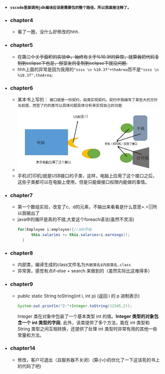 * **`vscode里面调用jdk编译应该是需要包的整个路径，所以我直接注释了。`**
* ### chapter4
    * 看了一圈，没什么好修改的hhh.<br>
* ### chapter5
    * ~~在第二个关于面积的实验中，始终有关于%10.3f的异常，就算我把代码复制到eclipse下也是，但室友的复制到eclipse下就没问题.~~<br>
    * hhh上面的异常是因为我用的`"ssss \n %10.3f"+theArea`而不是`"ssss \n %10.3f",theArea`;<br>
* ### chapter6
    * 某本书上写的： `接口就是一份契约，由类实现契约。契约中我编写了某些大的方针与前提，而签了约的类可以具体问题具体分析来实现自己的功能`<br>
    * ![interface](https://github.com/anlance/anlance/blob/master/SeaLong/picture/interface.png)<br>
    * 手机(打印机)就是USB接口的子类，这样，电脑上应用了这个接口之后，这些子类都可以在电脑上使用，但是只能做接口权限内能做的事情。<br>
* ### chapter7
    * 第一个数组实验，改变了c、d的元素，不输出来看看是什么意思=.=|||所以我输出了<br>
    * java中的循环是真的不错,大爱这个foreach语法(虽然不灵活)
      ```java
      for(Employee i:employee){//从0开始
            this.salaries += this.salaries+i.earnings();
        }
      ```
* ### chapter8
    * 内部类，编译生成的class文件名为`外嵌类名$内部类名.class`<br>
    * 异常类，感觉有点if-else + search 来做到的（虽然实际比这难得多）<br>
* ### chapter9
    * public static String toString(int i, int p) (返回 i 的 p 进制表示)<br>
      ```java
      System.out.println("2:"+Integer.toString(12345,2));
      ```
      Integer 类在对象中包装了一个基本类型 int 的值。**Integer 类型的对象包含一个 int 类型的字段.**
      此外，该类提供了多个方法，能在 int 类型和 String 类型之间互相转换，还提供了处理 int 类型时非常有用的其他一些常量和方法。<br>
* ### chapter14
    * 修改，客户可退出（且服务器不关闭）(算小小的优化了一下这该死的书上的代码了吧)

